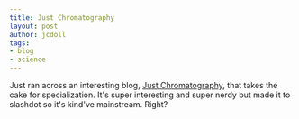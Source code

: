 ```yaml
---
title: Just Chromatography
layout: post
author: jcdoll
tags:
- blog
- science
---
```


Just ran across an interesting blog, [Just Chromatography](http://www.justchromatography.com/), that takes the cake for specialization. It's super interesting and super nerdy but made it to slashdot so it's kind've mainstream. Right?
